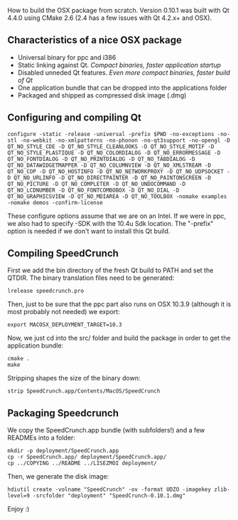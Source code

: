 How to build the OSX package from scratch. Version 0.10.1 was built with Qt 4.4.0 using CMake 2.6 (2.4 has a few issues with Qt 4.2.x+ and OSX).

## Characteristics of a nice OSX package ##
  * Universal binary for ppc and i386
  * Static linking against Qt. _Compact binaries, faster application startup_
  * Disabled unneded Qt features. _Even more compact binaries, faster build of Qt_
  * One application bundle that can be dropped into the applications folder
  * Packaged and shipped as compressed disk image (.dmg)

## Configuring and compiling Qt ##
```
configure -static -release -universal -prefix $PWD -no-exceptions -no-stl -no-webkit -no-xmlpatterns -no-phonon -no-qt3support -no-opengl -D QT_NO_STYLE_CDE -D QT_NO_STYLE_CLEANLOOKS -D QT_NO_STYLE_MOTIF -D QT_NO_STYLE_PLASTIQUE -D QT_NO_COLORDIALOG -D QT_NO_ERRORMESSAGE -D QT_NO_FONTDIALOG -D QT_NO_PRINTDIALOG -D QT_NO_TABDIALOG -D QT_NO_DATAWIDGETMAPPER -D QT_NO_COLUMNVIEW -D QT_NO_XMLSTREAM -D QT_NO_COP -D QT_NO_HOSTINFO -D QT_NO_NETWORKPROXY -D QT_NO_UDPSOCKET -D QT_NO_URLINFO -D QT_NO_DIRECTPAINTER -D QT_NO_PAINTONSCREEN -D QT_NO_PICTURE -D QT_NO_COMPLETER -D QT_NO_UNDOCOMMAND -D QT_NO_LCDNUMBER -D QT_NO_FONTCOMBOBOX -D QT_NO_DIAL -D QT_NO_GRAPHICSVIEW -D QT_NO_MDIAREA -D QT_NO_TOOLBOX -nomake examples -nomake demos -confirm-license
```
These configure options assume that we are on an Intel. If we were in ppc, we also had to specify -SDK with the 10.4u Sdk location. The "-prefix" option is needed if we don't want to install this Qt build.

## Compiling SpeedCrunch ##
First we add the bin directory of the fresh Qt build to PATH and set the QTDIR.
The binary translation files need to be generated:
```
lrelease speedcrunch.pro
```
Then, just to be sure that the ppc part also runs on OSX 10.3.9 (although it is most probably not needed) we export:
```
export MACOSX_DEPLOYMENT_TARGET=10.3
```
Now, we just cd into the src/ folder and build the package in order to get the application bundle:
```
cmake .
make
```
Stripping shapes the size of the binary down:
```
strip SpeedCrunch.app/Contents/MacOS/SpeedCrunch
```

## Packaging Speedcrunch ##
We copy the SpeedCrunch.app bundle (with subfolders!) and a few READMEs into a folder:
```
mkdir -p deployment/SpeedCrunch.app
cp -r SpeedCrunch.app/ deployment/SpeedCrunch.app/
cp ../COPYING ../README ../LISEZMOI deployment/
```
Then, we generate the disk image:
```
hdiutil create -volname "SpeedCrunch" -ov -format UDZO -imagekey zlib-level=9 -srcfolder "deployment" "SpeedCrunch-0.10.1.dmg"
```
Enjoy :)
